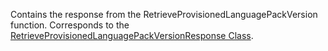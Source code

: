 Contains the response from the RetrieveProvisionedLanguagePackVersion function.
Corresponds to the [RetrieveProvisionedLanguagePackVersionResponse Class](https://msdn.microsoft.com/library/microsoft.crm.sdk.messages.retrieveprovisionedlanguagepackversionresponse.aspx).
